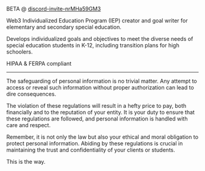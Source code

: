 BETA @ [discord-invite-nrMHa59GM3](https://discord.com/invite/nrMHa59GM3)

Web3 Individualized Education Program (IEP) creator and goal writer for elementary and secondary special education. 

Develops individualized goals and objectives to meet the diverse needs of special education students in K-12, including transition plans for high schoolers. 

HIPAA & FERPA compliant

---

The safeguarding of personal information is no trivial matter. Any attempt to access or reveal such information without proper authorization can lead to dire consequences.

The violation of these regulations will result in a hefty price to pay, both financially and to the reputation of your entity. It is your duty to ensure that these regulations are followed, and personal information is handled with care and respect.

Remember, it is not only the law but also your ethical and moral obligation to protect personal information. Abiding by these regulations is crucial in maintaining the trust and confidentiality of your clients or students.

This is the way.
